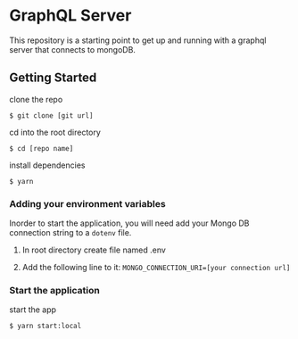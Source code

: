 # GraphQL Server

This repository is a starting point to get up and running with a graphql server that connects to mongoDB.

## Getting Started

clone the repo

```
$ git clone [git url]
```

cd into the root directory

```
$ cd [repo name]
```

install dependencies

```
$ yarn
```

### Adding your environment variables

Inorder to start the application, you will need add your Mongo DB connection string to a `dotenv` file.

1. In root directory create file named .env

2. Add the following line to it: `MONGO_CONNECTION_URI=[your connection url]`

### Start the application

start the app

```
$ yarn start:local
```
